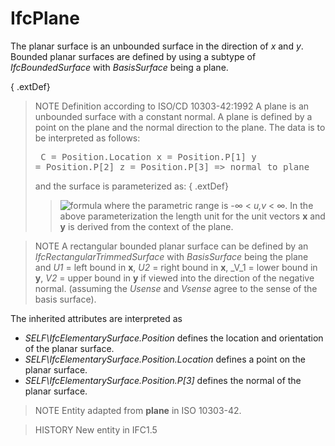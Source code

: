 # IfcPlane

The planar surface is an unbounded surface in the direction of _x_ and _y_. Bounded planar surfaces are defined by using a subtype of _IfcBoundedSurface_ with _BasisSurface_ being a plane.
<!-- end of short definition -->


{ .extDef}
> NOTE Definition according to ISO/CD 10303-42:1992
> A plane is an unbounded surface with a constant normal. A plane is defined by a point on the plane and the normal direction to the plane. The data is to be interpreted as follows: <pre>
  C = Position.Location
  x = Position.P[1]
  y = Position.P[2]
  z = Position.P[3] => normal to plane
</pre> and the surface is parameterized as:
{ .extDef}
>> ![formula](../../../../figures/ifcplane-math1.gif.gif)
> where the parametric range is -∞ < _u,v_ < ∞. In the above parameterization the length unit for the unit vectors **x** and **y** is derived from the context of the plane.

> NOTE A rectangular bounded planar surface can be defined by an _IfcRectangularTrimmedSurface_ with _BasisSurface_ being the plane and _U1_ = left bound in **x**, _U2_ = right bound in **x**, _V_1 = lower bound in **y**, _V2_ = upper bound in **y** if viewed into the direction of the negative normal. (assuming the _Usense_ and _Vsense_ agree to the sense of the basis surface).

The inherited attributes are interpreted as

* _SELF\IfcElementarySurface.Position_ defines the location and orientation of the planar surface.
* _SELF\IfcElementarySurface.Position.Location_ defines a point on the planar surface.
* _SELF\IfcElementarySurface.Position.P[3]_ defines the normal of the planar surface.

> NOTE Entity adapted from **plane** in ISO 10303-42.

> HISTORY New entity in IFC1.5
